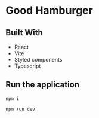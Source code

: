 # Good Hamburger

## Built With

- React
- Vite
- Styled components
- Typescript

## Run the application

```
npm i
```

```
npm run dev
```